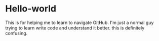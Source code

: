 # Hello-world
This is for helping me to learn to navigate GitHub.
I'm just a normal guy trying to learn write code and understand it better.
this is definitely confusing.
